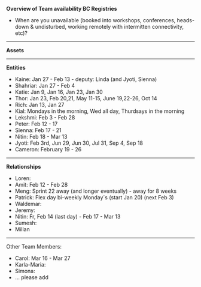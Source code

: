 **Overview of Team availability BC Registries**
- When are you unavailable (booked into workshops, conferences, heads-down & undisturbed, working remotely with intermitten connectivity, etc)?  
----

**Assets**



----
**Entities** 
* Kaine: Jan 27 - Feb 13 - deputy: Linda (and Jyoti, Sienna)
* Shahriar: Jan 27 - Feb 4 
* Katie: Jan 9, Jan 16, Jan 23, Jan 30
* Thor: Jan 23, Feb 20,21, May 11-15, June 19,22-26, Oct 14
* Rich: Jan 13, Jan 27
* Kial: Mondays in the morning, Wed all day, Thurdsays in the morning
* Lekshmi: Feb 3 - Feb 28
* Peter: Feb 12 - 17
* Sienna: Feb 17 - 21
* Nitin: Feb 18 - Mar 13
* Jyoti: Feb 3rd, Jun 29, Jun 30, Jul 31, Sep 4, Sep 18
* Cameron: February 19 - 26


----
**Relationships** 
* Loren: 
* Amit: Feb 12 - Feb 28
* Meng: Sprint 22 away (and longer eventually) - away for 8 weeks
* Patrick: Flex day bi-weekly Monday´s (start Jan 20) (next Feb 3)
* Waldemar: 
* Jeremy: 
* Nitin: Fr, Feb 14 (last day) - Feb 17 - Mar 13
* Sumesh:
* Millan 


----
Other Team Members:
* Carol: Mar 16 - Mar 27
* Karla-Maria:
* Simona:
* ... please add
